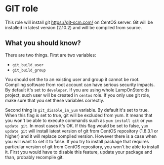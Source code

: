 GIT role
========

This role will install git https://git-scm.com/ on CentOS server.
Git will be installed in latest version (2.10.2) and will be compiled from source.

What you should know?
----------------------

There are two things. First are two variables:
 - `git_build_user`
 - `git_build_group`
 
You should set the to an existing user and group it cannot be root. Compiling software from root account can have serious security impacts.
By default it's set to `developer`. If you are using whole LampOnSteroids project, such user will be created in `centos` role.
If you only use git role, make sure that you set these variables correctly.

Second thing is `git_disable_in_yum` variable. By default it's set to true. When this flag is set to true, git will be excluded from yum.
It means that you won't be able to execute commands such as `yum install git` or `yum update git`.
In most cases it's OK. If this flag would be set to false, `yum update git` will install latest version of git from CentOS repository (1.8.3.1 or higher) and it will replace compiled version.
However there is a case when you will want to set it to false. If you try to install package that requires particular version of git from CentOS repository, you won't be able to install it. First you would have to disable this feature, update your package and than, probably recompile git.
